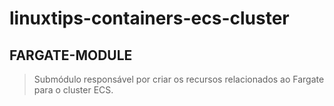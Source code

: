 # linuxtips-containers-ecs-cluster

## FARGATE-MODULE

> Submódulo responsável por criar os recursos relacionados ao Fargate para o cluster ECS.
